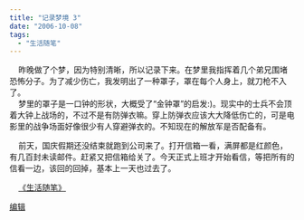```yaml
---
title: "记录梦境 3"
date: "2006-10-08"
tags: 
  - "生活随笔"
---
```


    昨晚做了个梦，因为特别清晰，所以记录下来。在梦里我指挥着几个弟兄围堵恐怖分子。为了减少伤亡，我发明出了一种罩子，罩在每个人身上，就刀枪不入了。  
    梦里的罩子是一口钟的形状，大概受了“金钟罩”的启发:)。现实中的士兵不会顶着大钟上战场的，不过不是有防弹衣嘛。穿上防弹衣应该大大降低伤亡的，可是电影里的战争场面好像很少有人穿避弹衣的。不知现在的解放军是否配备有。

    前天，国庆假期还没结束就跑到公司来了。打开信箱一看，满屏都是红颜色，有几百封未读邮件。赶紧又把信箱给关了。今天正式上班才开始看信，等把所有的信看一边，该回的回掉，基本上一天也过去了。

    [《生活随笔》](http://ruanqizhen.spaces.live.com/Blog/cns!1pU-rgQVTuuWM1TX8W8PfmDA!1123.entry)

[编辑](http://ruanqizhen.spaces.live.com/?_c11_BlogPart_handle=cns!5852D4F797C53FB6!1843&_c11_BlogPart_blogpart=blogentry&_c=BlogPart&_c02_owner=1)
